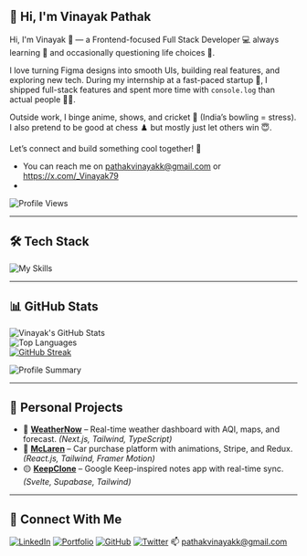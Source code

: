 ## 👋 Hi, I'm Vinayak Pathak

Hi, I'm Vinayak 👋 — a Frontend-focused Full Stack Developer 💻 always learning 🌱 and occasionally questioning life choices 🔄.

I love turning Figma designs into smooth UIs, building real features, and exploring new tech. During my internship at a fast-paced startup 🚀, I shipped full-stack features and spent more time with `console.log` than actual people 😮‍💨.

Outside work, I binge anime, shows, and cricket 🏏 (India’s bowling = stress). I also pretend to be good at chess ♟️ but mostly just let others win 😇.

Let’s connect and build something cool together! 🚀

- You can reach me on pathakvinayakk@gmail.com or https://x.com/_Vinayak79
- 
![Profile Views](https://komarev.com/ghpvc/?username=vinayak-gcc&color=blue)

---

## 🛠 Tech Stack

![My Skills](https://skillicons.dev/icons?i=js,ts,py,react,nextjs,nodejs,express,postgres,mongodb,redis,svelte,tailwind,bootstrap,redux,git,docker,firebase,supabase,prisma,vercel)

---

## 📊 GitHub Stats

![Vinayak's GitHub Stats](https://github-readme-stats.vercel.app/api?username=vinayak-gcc&show_icons=true&theme=radical)  
![Top Languages](https://github-readme-stats.vercel.app/api/top-langs/?username=vinayak-gcc&layout=compact&theme=radical)  
[![GitHub Streak](https://github-readme-streak-stats.herokuapp.com/?user=vinayak-gcc&theme=radical)](https://git.io/streak-stats)

![Profile Summary](https://github-profile-summary-cards.vercel.app/api/cards/profile-details?username=vinayak-gcc&theme=default)

---

## 🚀 Personal Projects

- 🔸 [**WeatherNow**](https://weathernow-ten.vercel.app/) – Real-time weather dashboard with AQI, maps, and forecast. *(Next.js, Tailwind, TypeScript)*  
- 🔹 [**McLaren**](https://mclaren-three.vercel.app/) – Car purchase platform with animations, Stripe, and Redux. *(React.js, Tailwind, Framer Motion)*  
- 🟡 [**KeepClone**](https://keep-clone-kappa.vercel.app/) – Google Keep-inspired notes app with real-time sync. *(Svelte, Supabase, Tailwind)*

---

## 🔗 Connect With Me

[![LinkedIn](https://img.shields.io/badge/LinkedIn-blue?logo=linkedin)](https://www.linkedin.com/in/vinayak-pathak-b7aa7a205/)
[![Portfolio](https://img.shields.io/badge/Portfolio-%23ffb703?logo=vercel&logoColor=black&labelColor=white)](https://vinayakpathak.vercel.app/)
[![GitHub](https://img.shields.io/badge/GitHub-%23121011?logo=github&logoColor=white)](https://github.com/vinayak-gcc)
[![Twitter](https://img.shields.io/badge/Twitter-%231DA1F2?logo=twitter)](https://x.com/_Vinayak79)
📫 [pathakvinayakk@gmail.com](mailto:pathakvinayakk@gmail.com)

